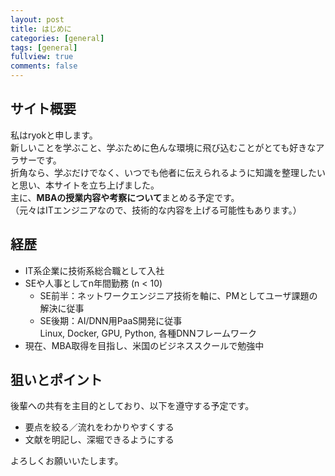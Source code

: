 ```yaml
---
layout: post
title: はじめに
categories: [general]
tags: [general]
fullview: true
comments: false
---
```


## サイト概要
私はryokと申します。  
新しいことを学ぶこと、学ぶために色んな環境に飛び込むことがとても好きなアラサーです。  
折角なら、学ぶだけでなく、いつでも他者に伝えられるように知識を整理したいと思い、本サイトを立ち上げました。  
主に、**MBAの授業内容や考察について**まとめる予定です。  
（元々はITエンジニアなので、技術的な内容を上げる可能性もあります。）

## 経歴
- IT系企業に技術系総合職として入社
- SEや人事としてn年間勤務 (n &lt; 10)
    - SE前半：ネットワークエンジニア技術を軸に、PMとしてユーザ課題の解決に従事
    - SE後期：AI/DNN用PaaS開発に従事  
    Linux, Docker, GPU, Python, 各種DNNフレームワーク
- 現在、MBA取得を目指し、米国のビジネススクールで勉強中

## 狙いとポイント
後輩への共有を主目的としており、以下を遵守する予定です。
- 要点を絞る／流れをわかりやすくする
- 文献を明記し、深堀できるようにする


よろしくお願いいたします。